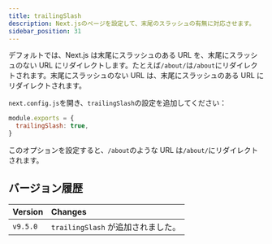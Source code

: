 ```yaml
---
title: trailingSlash
description: Next.jsのページを設定して、末尾のスラッシュの有無に対応させます。
sidebar_position: 31
---
```


デフォルトでは、Next.js は末尾にスラッシュのある URL を、末尾にスラッシュのない URL にリダイレクトします。たとえば`/about/`は`/about`にリダイレクトされます。末尾にスラッシュのない URL は、末尾にスラッシュのある URL にリダイレクトされます。

`next.config.js`を開き、`trailingSlash`の設定を追加してください：

```js title="next.config.js"
module.exports = {
  trailingSlash: true,
}
```

このオプションを設定すると、`/about`のような URL は`/about/`にリダイレクトされます。

## バージョン履歴

| Version  | Changes                            |
| :------- | :--------------------------------- |
| `v9.5.0` | `trailingSlash` が追加されました。 |
